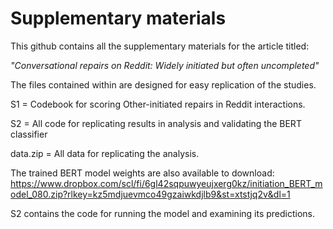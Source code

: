 # Supplementary materials

This github contains all the supplementary materials for the article titled:

*"Conversational repairs on Reddit: Widely initiated but often uncompleted"*

The files contained within are designed for easy replication of the studies. 

S1 = Codebook for scoring Other-initiated repairs in Reddit interactions.

S2 = All code for replicating results in analysis and validating the BERT classifier

data.zip = All data for replicating the analysis.

The trained BERT model weights are also available to download:
https://www.dropbox.com/scl/fi/6gl42sqpuwyeujxerg0kz/initiation_BERT_model_080.zip?rlkey=kz5mdjuevmco49gzaiwkdjlb9&st=xtstjq2v&dl=1

S2 contains the code for running the model and examining its predictions. 
